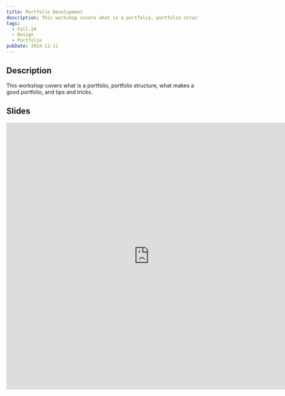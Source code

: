 ```yaml
---
title: Portfolio Development
description: This workshop covers what is a portfolio, portfolio structure, what makes a good portfolio, and tips and tricks.
tags:
  - Fall-24
  - Design
  - Portfolio
pubDate: 2024-11-11
---
```


## Description

This workshop covers what is a portfolio, portfolio structure, what makes a good portfolio, and tips and tricks.

## Slides

<iframe src="https://docs.google.com/presentation/d/e/2PACX-1vQyY_TooVPcBqt8FdHcUwdk6BQ0SuFbyLBdCcSnh2Fsy67Zc73mWygsP8jD19yKFA/embed?start=false&loop=false&delayms=3000" frameborder="0" width="750" height="700" allowfullscreen="true" mozallowfullscreen="true" webkitallowfullscreen="true"></iframe>
